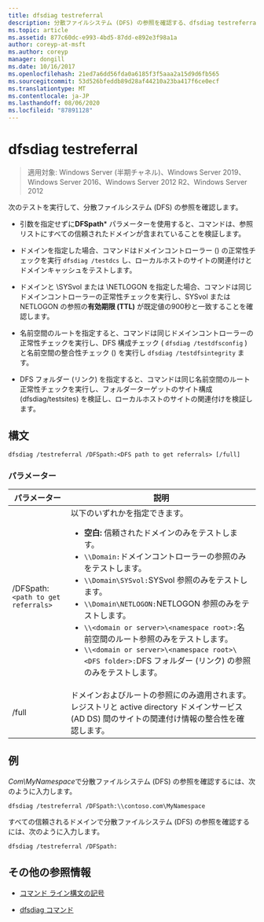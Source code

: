 ```yaml
---
title: dfsdiag testreferral
description: 分散ファイルシステム (DFS) の参照を確認する、dfsdiag testreferral コマンドのリファレンス記事です。
ms.topic: article
ms.assetid: 877c60dc-e993-4bd5-87dd-e892e3f98a1a
author: coreyp-at-msft
ms.author: coreyp
manager: dongill
ms.date: 10/16/2017
ms.openlocfilehash: 21ed7a6dd56fda0a6185f3f5aaa2a15d9d6fb565
ms.sourcegitcommit: 53d526bfeddb89d28af44210a23ba417f6ce0ecf
ms.translationtype: MT
ms.contentlocale: ja-JP
ms.lasthandoff: 08/06/2020
ms.locfileid: "87891128"
---
```

# <a name="dfsdiag-testreferral"></a>dfsdiag testreferral

> 適用対象: Windows Server (半期チャネル)、Windows Server 2019、Windows Server 2016、Windows Server 2012 R2、Windows Server 2012

次のテストを実行して、分散ファイルシステム (DFS) の参照を確認します。

- 引数を指定せずに**DFSpath*** パラメーターを使用すると、コマンドは、参照リストにすべての信頼されたドメインが含まれていることを検証します。

- ドメインを指定した場合、コマンドはドメインコントローラー () の正常性チェックを実行 `dfsdiag /testdcs` し、ローカルホストのサイトの関連付けとドメインキャッシュをテストします。

- ドメインと \SYSvol または \NETLOGON を指定した場合、コマンドは同じドメインコントローラーの正常性チェックを実行し、SYSvol または NETLOGON の参照の**有効期限 (TTL)** が既定値の900秒と一致することを確認します。

- 名前空間のルートを指定すると、コマンドは同じドメインコントローラーの正常性チェックを実行し、DFS 構成チェック ( `dfsdiag /testdfsconfig` ) と名前空間の整合性チェック () を実行し `dfsdiag /testdfsintegrity` ます。

- DFS フォルダー (リンク) を指定すると、コマンドは同じ名前空間のルート正常性チェックを実行し、フォルダーターゲットのサイト構成 (dfsdiag/testsites) を検証し、ローカルホストのサイトの関連付けを検証します。

## <a name="syntax"></a>構文

```
dfsdiag /testreferral /DFSpath:<DFS path to get referrals> [/full]
```

### <a name="parameters"></a>パラメーター

| パラメーター | 説明 |
| --------- | ----------- |
| /DFSpath:`<path to get referrals>` | 以下のいずれかを指定できます。<ul><li>**空白:** 信頼されたドメインのみをテストします。</li><li>`\\Domain:`ドメインコントローラーの参照のみをテストします。</li><li>`\\Domain\SYSvol:`SYSvol 参照のみをテストします。</li><li>`\\Domain\NETLOGON:`NETLOGON 参照のみをテストします。</li><li>`\\<domain or server>\<namespace root>:`名前空間のルート参照のみをテストします。</li><li>`\\<domain or server>\<namespace root>\<DFS folder>:`DFS フォルダー (リンク) の参照のみをテストします。</li></ul> |
| /full | ドメインおよびルートの参照にのみ適用されます。 レジストリと active directory ドメインサービス (AD DS) 間のサイトの関連付け情報の整合性を確認します。 |

## <a name="examples"></a>例

*Com\MyNamespace*で分散ファイルシステム (DFS) の参照を確認するには、次のように入力します。

```
dfsdiag /testreferral /DFSpath:\\contoso.com\MyNamespace
```

すべての信頼されるドメインで分散ファイルシステム (DFS) の参照を確認するには、次のように入力します。

```
dfsdiag /testreferral /DFSpath:
```

## <a name="additional-references"></a>その他の参照情報

- [コマンド ライン構文の記号](command-line-syntax-key.md)

- [dfsdiag コマンド](dfsdiag.md)
